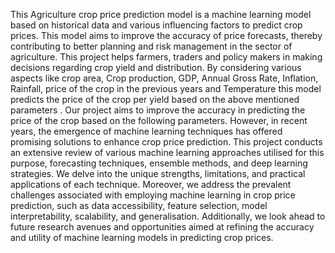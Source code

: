  This Agriculture crop price prediction model is a machine learning model based on historical data and various influencing factors to predict crop prices. This model aims to improve the accuracy of price forecasts, thereby contributing to better planning and risk management in the sector of agriculture. This project helps farmers, traders and policy makers in making decisions regarding crop yield and distribution. By considering various aspects like crop area, Crop production, GDP, Annual Gross Rate, Inflation, Rainfall, price of the crop in the
previous years and Temperature this model predicts the price of the crop per yield based on the above mentioned parameters . Our project aims to improve the accuracy in predicting the price of the crop based on the following parameters. However, in recent years, the emergence of machine learning techniques has offered promising solutions to enhance crop price prediction. This project conducts an extensive review of various machine learning approaches utilised for this purpose, forecasting techniques, ensemble methods, and deep learning strategies. We delve into the unique strengths, limitations, and practical applications of each technique. Moreover, we address the prevalent challenges associated with employing machine learning in crop price prediction, such as data accessibility, feature selection, model
interpretability, scalability, and generalisation. Additionally, we look ahead to future research avenues and opportunities aimed at refining the accuracy and utility of machine learning models in predicting crop prices.
